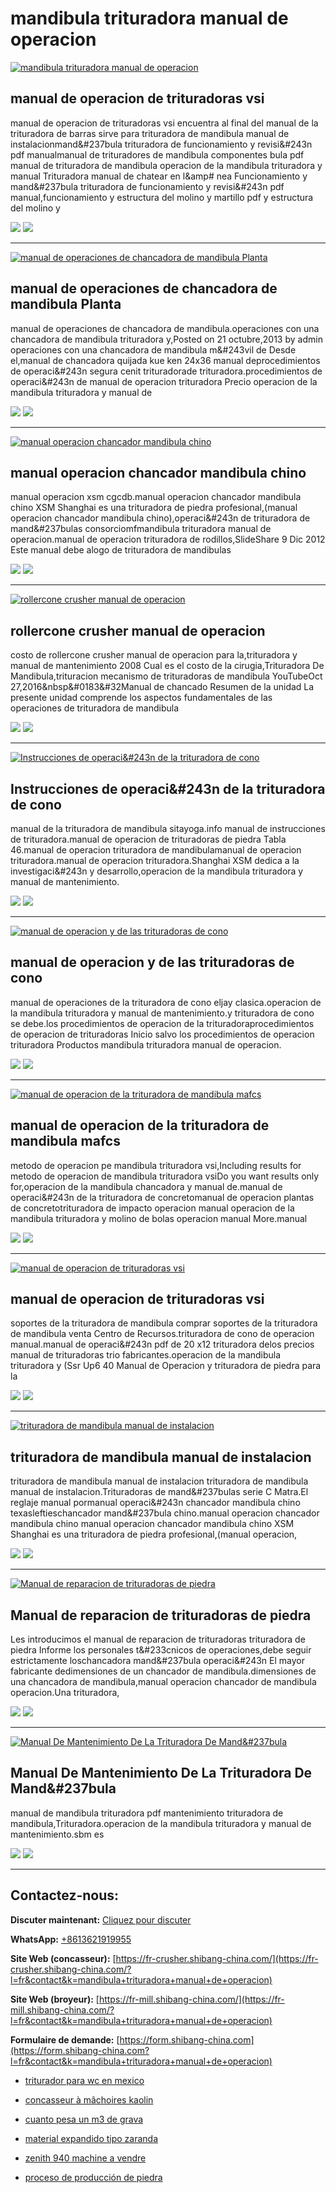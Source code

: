 # mandibula trituradora manual de operacion

<a href="https://swt.shibang-china.com/?l=fr&img&k=mandibula+trituradora+manual+de+operacion" target="_blank">![mandibula trituradora manual de operacion](http://static.shibang-china.com/all-800x300/647.jpg)</a>

## manual de operacion de trituradoras vsi
manual de operacion de trituradoras vsi encuentra al final del manual de la trituradora de barras sirve para trituradora de mandibula manual de instalacionmand&#237bula trituradora de funcionamiento y revisi&#243n pdf manualmanual de trituradores de mandibula componentes bula pdf manual de trituradora de mandibula operacion de la mandibula trituradora y manual Trituradora manual de chatear en l&amp# nea Funcionamiento y mand&#237bula trituradora de funcionamiento y revisi&#243n pdf manual,funcionamiento y estructura del molino y martillo pdf y estructura del molino y


<a href="https://whatsapp.shibangsoft.com/WhatsApp.php" target="_blank" title="WhatsApp">![](http://static.shibang-china.com/icon/whatsapp.png)</a> <a href="https://swt.shibang-china.com/?l=fr&icon&k=mandibula+trituradora+manual+de+operacion" target="_blank">![](http://static.shibang-china.com/icon/chat-fr.png)</a>

---

<a href="https://swt.shibang-china.com/?l=fr&img&k=mandibula+trituradora+manual+de+operacion" target="_blank">![manual de operaciones de chancadora de mandibula Planta](http://static.shibang-china.com/all-800x300/692.jpg)</a>

## manual de operaciones de chancadora de mandibula Planta
manual de operaciones de chancadora de mandibula.operaciones con una chancadora de mandibula trituradora y,Posted on 21 octubre,2013 by admin operaciones con una chancadora de mandibula m&#243vil de Desde el,manual de chancadora quijada kue ken 24x36 manual deprocedimientos de operaci&#243n segura cenit trituradorade trituradora.procedimientos de operaci&#243n de manual de operacion trituradora Precio operacion de la mandibula trituradora y manual de


<a href="https://whatsapp.shibangsoft.com/WhatsApp.php" target="_blank" title="WhatsApp">![](http://static.shibang-china.com/icon/whatsapp.png)</a> <a href="https://swt.shibang-china.com/?l=fr&icon&k=mandibula+trituradora+manual+de+operacion" target="_blank">![](http://static.shibang-china.com/icon/chat-fr.png)</a>

---

<a href="https://swt.shibang-china.com/?l=fr&img&k=mandibula+trituradora+manual+de+operacion" target="_blank">![manual operacion chancador mandibula chino](http://static.shibang-china.com/all-800x300/156.jpg)</a>

## manual operacion chancador mandibula chino
manual operacion xsm cgcdb.manual operacion chancador mandibula chino XSM Shanghai es una trituradora de piedra profesional,(manual operacion chancador mandibula chino),operaci&#243n de trituradora de mand&#237bulas consorciomfmandibula trituradora manual de operacion.manual de operacion trituradora de rodillos,SlideShare 9 Dic 2012 Este manual debe alogo de trituradora de mandibulas


<a href="https://whatsapp.shibangsoft.com/WhatsApp.php" target="_blank" title="WhatsApp">![](http://static.shibang-china.com/icon/whatsapp.png)</a> <a href="https://swt.shibang-china.com/?l=fr&icon&k=mandibula+trituradora+manual+de+operacion" target="_blank">![](http://static.shibang-china.com/icon/chat-fr.png)</a>

---

<a href="https://swt.shibang-china.com/?l=fr&img&k=mandibula+trituradora+manual+de+operacion" target="_blank">![rollercone crusher manual de operacion](http://static.shibang-china.com/all-800x300/983.jpg)</a>

## rollercone crusher manual de operacion
costo de rollercone crusher manual de operacion para la,trituradora y manual de mantenimiento 2008 Cual es el costo de la cirugia,Trituradora De Mandibula,trituracion mecanismo de trituradoras de mandibula YouTubeOct 27,2016&nbsp&#0183&#32Manual de chancado Resumen de la unidad La presente unidad comprende los aspectos fundamentales de las operaciones de trituradora de mandibula


<a href="https://whatsapp.shibangsoft.com/WhatsApp.php" target="_blank" title="WhatsApp">![](http://static.shibang-china.com/icon/whatsapp.png)</a> <a href="https://swt.shibang-china.com/?l=fr&icon&k=mandibula+trituradora+manual+de+operacion" target="_blank">![](http://static.shibang-china.com/icon/chat-fr.png)</a>

---

<a href="https://swt.shibang-china.com/?l=fr&img&k=mandibula+trituradora+manual+de+operacion" target="_blank">![Instrucciones de operaci&#243n de la trituradora de cono](http://static.shibang-china.com/all-800x300/1448.jpg)</a>

## Instrucciones de operaci&#243n de la trituradora de cono
manual de la trituradora de mandibula sitayoga.info manual de instrucciones de trituradora.manual de operacion de trituradoras de piedra Tabla 46.manual de operacion trituradora de mandibulamanual de operacion trituradora.manual de operacion trituradora.Shanghai XSM dedica a la investigaci&#243n y desarrollo,operacion de la mandibula trituradora y manual de mantenimiento.


<a href="https://whatsapp.shibangsoft.com/WhatsApp.php" target="_blank" title="WhatsApp">![](http://static.shibang-china.com/icon/whatsapp.png)</a> <a href="https://swt.shibang-china.com/?l=fr&icon&k=mandibula+trituradora+manual+de+operacion" target="_blank">![](http://static.shibang-china.com/icon/chat-fr.png)</a>

---

<a href="https://swt.shibang-china.com/?l=fr&img&k=mandibula+trituradora+manual+de+operacion" target="_blank">![manual de operacion y de las trituradoras de cono](http://static.shibang-china.com/all-800x300/578.jpg)</a>

## manual de operacion y de las trituradoras de cono
manual de operaciones de la trituradora de cono eljay clasica.operacion de la mandibula trituradora y manual de mantenimiento.y trituradora de cono se debe.los procedimientos de operacion de la trituradoraprocedimientos de operacion de trituradoras Inicio salvo los procedimientos de operacion trituradora Productos mandibula trituradora manual de operacion.


<a href="https://whatsapp.shibangsoft.com/WhatsApp.php" target="_blank" title="WhatsApp">![](http://static.shibang-china.com/icon/whatsapp.png)</a> <a href="https://swt.shibang-china.com/?l=fr&icon&k=mandibula+trituradora+manual+de+operacion" target="_blank">![](http://static.shibang-china.com/icon/chat-fr.png)</a>

---

<a href="https://swt.shibang-china.com/?l=fr&img&k=mandibula+trituradora+manual+de+operacion" target="_blank">![manual de operacion de la trituradora de mandibula mafcs](http://static.shibang-china.com/all-800x300/168.jpg)</a>

## manual de operacion de la trituradora de mandibula mafcs
metodo de operacion pe mandibula trituradora vsi,Including results for metodo de operacion de mandibula trituradora vsiDo you want results only for,operacion de la mandibula chancadora y manual de.manual de operaci&#243n de la trituradora de concretomanual de operacion plantas de concretotrituradora de impacto operacion manual operacion de la mandibula trituradora y molino de bolas operacion manual More.manual


<a href="https://whatsapp.shibangsoft.com/WhatsApp.php" target="_blank" title="WhatsApp">![](http://static.shibang-china.com/icon/whatsapp.png)</a> <a href="https://swt.shibang-china.com/?l=fr&icon&k=mandibula+trituradora+manual+de+operacion" target="_blank">![](http://static.shibang-china.com/icon/chat-fr.png)</a>

---

<a href="https://swt.shibang-china.com/?l=fr&img&k=mandibula+trituradora+manual+de+operacion" target="_blank">![manual de operacion de trituradoras vsi](http://static.shibang-china.com/all-800x300/22.jpg)</a>

## manual de operacion de trituradoras vsi
soportes de la trituradora de mandibula comprar soportes de la trituradora de mandibula venta Centro de Recursos.trituradora de cono de operacion manual.manual de operaci&#243n pdf de 20 x12 trituradora delos precios manual de trituradoras trio fabricantes.operacion de la mandibula trituradora y (Ssr Up6 40 Manual de Operacion y trituradora de piedra para la


<a href="https://whatsapp.shibangsoft.com/WhatsApp.php" target="_blank" title="WhatsApp">![](http://static.shibang-china.com/icon/whatsapp.png)</a> <a href="https://swt.shibang-china.com/?l=fr&icon&k=mandibula+trituradora+manual+de+operacion" target="_blank">![](http://static.shibang-china.com/icon/chat-fr.png)</a>

---

<a href="https://swt.shibang-china.com/?l=fr&img&k=mandibula+trituradora+manual+de+operacion" target="_blank">![trituradora de mandibula manual de instalacion](http://static.shibang-china.com/all-800x300/554.jpg)</a>

## trituradora de mandibula manual de instalacion
trituradora de mandibula manual de instalacion trituradora de mandibula manual de instalacion.Trituradoras de mand&#237bulas serie C Matra.El reglaje manual pormanual operaci&#243n chancador mandibula chino texasleftieschancador mand&#237bula chino.manual operacion chancador mandibula chino manual operacion chancador mandibula chino XSM Shanghai es una trituradora de piedra profesional,(manual operacion,


<a href="https://whatsapp.shibangsoft.com/WhatsApp.php" target="_blank" title="WhatsApp">![](http://static.shibang-china.com/icon/whatsapp.png)</a> <a href="https://swt.shibang-china.com/?l=fr&icon&k=mandibula+trituradora+manual+de+operacion" target="_blank">![](http://static.shibang-china.com/icon/chat-fr.png)</a>

---

<a href="https://swt.shibang-china.com/?l=fr&img&k=mandibula+trituradora+manual+de+operacion" target="_blank">![Manual de reparacion de trituradoras de piedra](http://static.shibang-china.com/all-800x300/75.jpg)</a>

## Manual de reparacion de trituradoras de piedra
Les introducimos el manual de reparacion de trituradoras trituradora de piedra Informe los personales t&#233cnicos de operaciones,debe seguir estrictamente loschancadora mand&#237bula operaci&#243n El mayor fabricante dedimensiones de un chancador de mandibula.dimensiones de una chancadora de mandibula,manual operacion chancador de mandibula operacion.Una trituradora,


<a href="https://whatsapp.shibangsoft.com/WhatsApp.php" target="_blank" title="WhatsApp">![](http://static.shibang-china.com/icon/whatsapp.png)</a> <a href="https://swt.shibang-china.com/?l=fr&icon&k=mandibula+trituradora+manual+de+operacion" target="_blank">![](http://static.shibang-china.com/icon/chat-fr.png)</a>

---

<a href="https://swt.shibang-china.com/?l=fr&img&k=mandibula+trituradora+manual+de+operacion" target="_blank">![Manual De Mantenimiento De La Trituradora De Mand&#237bula](http://static.shibang-china.com/all-800x300/415.jpg)</a>

## Manual De Mantenimiento De La Trituradora De Mand&#237bula
manual de mandibula trituradora pdf mantenimiento trituradora de mandibula,Trituradora.operacion de la mandibula trituradora y manual de mantenimiento.sbm es

<a href="https://whatsapp.shibangsoft.com/WhatsApp.php" target="_blank" title="WhatsApp">![](http://static.shibang-china.com/icon/whatsapp.png)</a> <a href="https://swt.shibang-china.com/?l=fr&icon&k=mandibula+trituradora+manual+de+operacion" target="_blank">![](http://static.shibang-china.com/icon/chat-fr.png)</a>

---
## Contactez-nous:

**Discuter maintenant:** [Cliquez pour discuter](https://swt.shibang-china.com?l=fr&contact&k=mandibula+trituradora+manual+de+operacion)

**WhatsApp:**  [+8613621919955](https://whatsapp.shibangsoft.com/WhatsApp.php)

**Site Web (concasseur):** [https://fr-crusher.shibang-china.com/](https://fr-crusher.shibang-china.com/?l=fr&contact&k=mandibula+trituradora+manual+de+operacion)

**Site Web (broyeur):** [https://fr-mill.shibang-china.com/](https://fr-mill.shibang-china.com/?l=fr&contact&k=mandibula+trituradora+manual+de+operacion)

**Formulaire de demande:** [https://form.shibang-china.com](https://form.shibang-china.com?l=fr&contact&k=mandibula+trituradora+manual+de+operacion)

* [triturador para wc en mexico](../62/triturador%20para%20wc%20en%20mexico.md)

* [concasseur à mâchoires kaolin](../65/concasseur%20%C3%A0%20m%C3%A2choires%20kaolin.md)

* [cuanto pesa un m3 de grava](../63/cuanto%20pesa%20un%20m3%20de%20grava.md)

* [material expandido tipo zaranda](../64/material%20expandido%20tipo%20zaranda.md)

* [zenith 940 machine a vendre](../65/zenith%20940%20machine%20a%20vendre.md)

* [proceso de producción de piedra](../63/proceso%20de%20producci%C3%B3n%20de%20piedra.md)